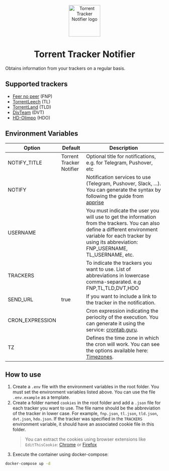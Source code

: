 <p align="center">
  <img src="https://raw.githubusercontent.com/longopy/torrent-tracker-notifier/master/logo.png" alt="Torrent Tracker Notifier logo" width="100" height="100">
  <h1 align="center"> Torrent Tracker Notifier </h1>
  </p>

Obtains information from your trackers on a regular basis.

## Supported trackers

- [Feer no peer](https://fearnopeer.com/) (FNP)
- [TorrentLeech](https://www.torrentleech.org) (TL)
- [TorrentLand](https://torrentland.li/) (TLD)
- [DivTeam](https://divteam.com/) (DVT)
- [HD-Olimpo](https://hd-olimpo.club/) (HDO)

## Environment Variables

| Option          | Default                  | Description                                                                                                                                                         |
| --------------- | ------------------------ | ------------------------------------------------------------------------------------------------------------------------------------------------------------------- |
| NOTIFY_TITLE    | Torrent Tracker Notifier | Optional title for notifications, e.g. for Telegram, Pushover, etc                                                                                                  |
| NOTIFY          |                          | Notification services to use (Telegram, Pushover, Slack, ...). You can generate the syntax by following the guide from [apprise](https://github.com/caronc/apprise) |
| USERNAME        |                          | You must indicate the user you will use to get the information from the trackers. You can also define a different environment variable for each tracker by using its abbreviation: FNP_USERNAME, TL_USERNAME, etc.                                                |
| TRACKERS        |                          | To indicate the trackers you want to use. List of abbreviations in lowercase comma-separated. e.g FNP,TL,TLD,DVT,HDO                                                |
| SEND_URL        | true                     | If you want to include a link to the tracker in the notification.                                                                                                   |
| CRON_EXPRESSION |                          | Cron expression indicating the periocity of the execution. You can generate it using the service: [crontab.guru](https://crontab.guru/).                            |
| TZ              |                          | Defines the time zone in which the cron will work. You can see the options available here: [Timezones](https://docs.diladele.com/docker/timezones.html).            |

## How to use

1. Create a `.env` file with the environment variables in the root folder. You must set the environment variables listed above. You can use the file `.env.example` as a template.
2. Create a folder named `cookies` in the root folder and add a `.json` file for each tracker you want to use. The file name should be the abbreviation of the tracker in lower case. For example, `fnp.json`, `tl.json`, `tld.json`, `dvt.json`, `hdo.json`.
   If the tracker was specified in the `TRACKERS` environment variable, it should have an associated cookie file in this folder.
   > You can extract the cookies using browser extensions like `EditThisCookie`: [Chrome](https://chrome.google.com/webstore/detail/editthiscookie/fngmhnnpilhplaeedifhccceomclgfbg) or [Firefox](https://addons.mozilla.org/es/firefox/addon/edithiscookie/)
3. Execute the container using docker-compose:

```bash
docker-compose up -d
```
